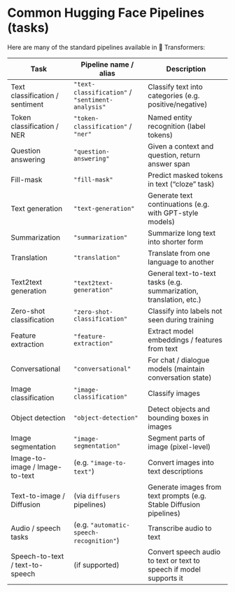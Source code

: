# Common Hugging Face Pipelines (tasks)

Here are many of the standard pipelines available in 🤗 Transformers:

| Task                               | Pipeline name / alias                           | Description                                                         |
| ---------------------------------- | ----------------------------------------------- | ------------------------------------------------------------------- |
| Text classification / sentiment    | `"text-classification"` / `"sentiment-analysis"` | Classify text into categories (e.g. positive/negative)              |
| Token classification / NER         | `"token-classification"` / `"ner"`              | Named entity recognition (label tokens)                             |
| Question answering                 | `"question-answering"`                          | Given a context and question, return answer span                    |
| Fill-mask                          | `"fill-mask"`                                   | Predict masked tokens in text (“cloze” task)                        |
| Text generation                    | `"text-generation"`                             | Generate text continuations (e.g. with GPT-style models)            |
| Summarization                      | `"summarization"`                               | Summarize long text into shorter form                               |
| Translation                        | `"translation"`                                 | Translate from one language to another                              |
| Text2text generation               | `"text2text-generation"`                        | General text-to-text tasks (e.g. summarization, translation, etc.)  |
| Zero-shot classification           | `"zero-shot-classification"`                    | Classify into labels not seen during training                       |
| Feature extraction                 | `"feature-extraction"`                          | Extract model embeddings / features from text                       |
| Conversational                     | `"conversational"`                              | For chat / dialogue models (maintain conversation state)            |
| Image classification               | `"image-classification"`                        | Classify images                                                     |
| Object detection                   | `"object-detection"`                            | Detect objects and bounding boxes in images                         |
| Image segmentation                 | `"image-segmentation"`                          | Segment parts of image (pixel-level)                                |
| Image-to-image / Image-to-text     | (e.g. `"image-to-text"`)                        | Convert images into text descriptions                               |
| Text-to-image / Diffusion          | (via `diffusers` pipelines)                     | Generate images from text prompts (e.g. Stable Diffusion pipelines) |
| Audio / speech tasks               | (e.g. `"automatic-speech-recognition"`)         | Transcribe audio to text                                            |
| Speech-to-text / text-to-speech    | (if supported)                                  | Convert speech audio to text or text to speech if model supports it |
